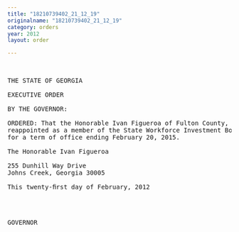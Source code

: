 ```yaml
---
title: "18210739402_21_12_19"
originalname: "18210739402_21_12_19"
category: orders
year: 2012
layout: order

---
```

<pre>
 

THE STATE OF GEORGIA

EXECUTIVE ORDER

BY THE GOVERNOR:

ORDERED: That the Honorable Ivan Figueroa of Fulton County, Georgia, is
reappointed as a member of the State Workforce Investment Board,
for a term of office ending February 20, 2015.

The Honorable Ivan Figueroa

255 Dunhill Way Drive
Johns Creek, Georgia 30005

This twenty-ﬁrst day of February, 2012

   
     

GOVERNOR

</pre>
